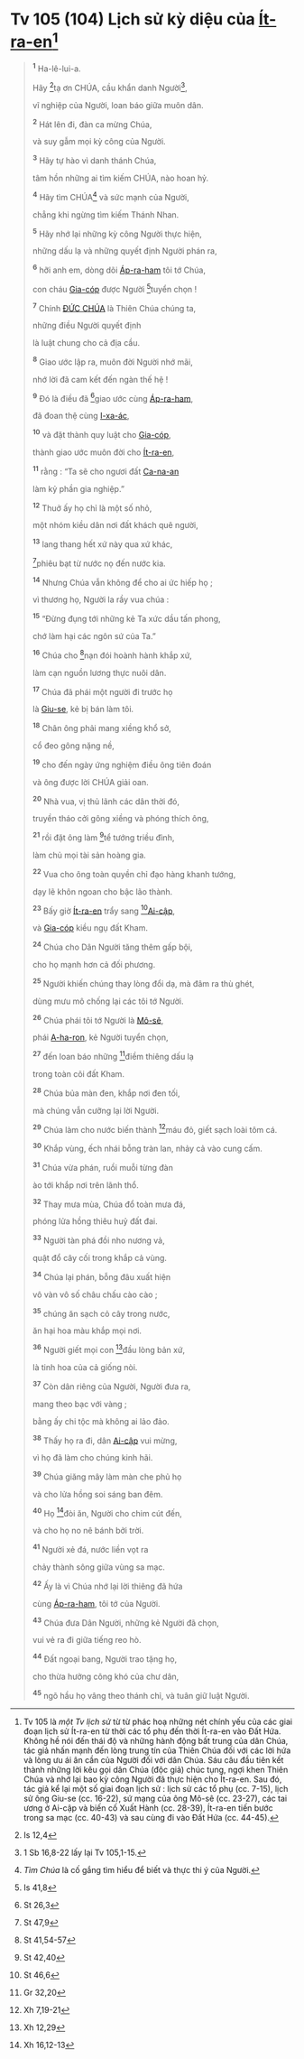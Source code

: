 # Tv 105 (104) Lịch sử kỳ diệu của [Ít-ra-en]()[^1-a3c2bf77-9a97-44cd-8d99-25e931df792f]

> <sup><b>1</b></sup> Ha-lê-lui-a.
>
> Hãy [^1@-a3c2bf77-9a97-44cd-8d99-25e931df792f]tạ ơn CHÚA, cầu khẩn danh Người[^2-a3c2bf77-9a97-44cd-8d99-25e931df792f],
>
> vĩ nghiệp của Người, loan báo giữa muôn dân.
>
> <sup><b>2</b></sup> Hát lên đi, đàn ca mừng Chúa,
>
> và suy gẫm mọi kỳ công của Người.
>
> <sup><b>3</b></sup> Hãy tự hào vì danh thánh Chúa,
>
> tâm hồn những ai tìm kiếm CHÚA, nào hoan hỷ.
>
> <sup><b>4</b></sup> Hãy tìm CHÚA[^3-a3c2bf77-9a97-44cd-8d99-25e931df792f] và sức mạnh của Người,
>
> chẳng khi ngừng tìm kiếm Thánh Nhan.
>
> <sup><b>5</b></sup> Hãy nhớ lại những kỳ công Người thực hiện,
>
> những dấu lạ và những quyết định Người phán ra,
>
> <sup><b>6</b></sup> hỡi anh em, dòng dõi [Áp-ra-ham]() tôi tớ Chúa,
>
> con cháu [Gia-cóp]() được Người [^2@-a3c2bf77-9a97-44cd-8d99-25e931df792f]tuyển chọn !
>
> <sup><b>7</b></sup> Chính [ĐỨC CHÚA]() là Thiên Chúa chúng ta,
>
> những điều Người quyết định
>
> là luật chung cho cả địa cầu.
>
> <sup><b>8</b></sup> Giao ước lập ra, muôn đời Người nhớ mãi,
>
> nhớ lời đã cam kết đến ngàn thế hệ !
>
> <sup><b>9</b></sup> Đó là điều đã [^3@-a3c2bf77-9a97-44cd-8d99-25e931df792f]giao ước cùng [Áp-ra-ham](),
>
> đã đoan thệ cùng [I-xa-ác](),
>
> <sup><b>10</b></sup> và đặt thành quy luật cho [Gia-cóp](),
>
> thành giao ước muôn đời cho [Ít-ra-en](),
>
> <sup><b>11</b></sup> rằng : “Ta sẽ cho ngươi đất [Ca-na-an]()
>
> làm kỷ phần gia nghiệp.”
>
> <sup><b>12</b></sup> Thuở ấy họ chỉ là một số nhỏ,
>
> một nhóm kiều dân nơi đất khách quê người,
>
> <sup><b>13</b></sup> lang thang hết xứ này qua xứ khác,
>
> [^4@-a3c2bf77-9a97-44cd-8d99-25e931df792f]phiêu bạt từ nước nọ đến nước kia.
>
> <sup><b>14</b></sup> Nhưng Chúa vẫn không để cho ai ức hiếp họ ;
>
> vì thương họ, Người la rầy vua chúa :
>
> <sup><b>15</b></sup> “Đừng đụng tới những kẻ Ta xức dầu tấn phong,
>
> chớ làm hại các ngôn sứ của Ta.”
>
> <sup><b>16</b></sup> Chúa cho [^5@-a3c2bf77-9a97-44cd-8d99-25e931df792f]nạn đói hoành hành khắp xứ,
>
> làm cạn nguồn lương thực nuôi dân.
>
> <sup><b>17</b></sup> Chúa đã phái một người đi trước họ
>
> là [Giu-se](), kẻ bị bán làm tôi.
>
> <sup><b>18</b></sup> Chân ông phải mang xiềng khổ sở,
>
> cổ đeo gông nặng nề,
>
> <sup><b>19</b></sup> cho đến ngày ứng nghiệm điều ông tiên đoán
>
> và ông được lời CHÚA giải oan.
>
> <sup><b>20</b></sup> Nhà vua, vị thủ lãnh các dân thời đó,
>
> truyền tháo cởi gông xiềng và phóng thích ông,
>
> <sup><b>21</b></sup> rồi đặt ông làm [^6@-a3c2bf77-9a97-44cd-8d99-25e931df792f]tể tướng triều đình,
>
> làm chủ mọi tài sản hoàng gia.
>
> <sup><b>22</b></sup> Vua cho ông toàn quyền chỉ đạo hàng khanh tướng,
>
> dạy lẽ khôn ngoan cho bậc lão thành.
>
> <sup><b>23</b></sup> Bấy giờ [Ít-ra-en]() trẩy sang [^7@-a3c2bf77-9a97-44cd-8d99-25e931df792f][Ai-cập](),
>
> và [Gia-cóp]() kiều ngụ đất Kham.
>
> <sup><b>24</b></sup> Chúa cho Dân Người tăng thêm gấp bội,
>
> cho họ mạnh hơn cả đối phương.
>
> <sup><b>25</b></sup> Người khiến chúng thay lòng đổi dạ, mà đâm ra thù ghét,
>
> dùng mưu mô chống lại các tôi tớ Người.
>
> <sup><b>26</b></sup> Chúa phái tôi tớ Người là [Mô-sê](),
>
> phái [A-ha-ron](), kẻ Người tuyển chọn,
>
> <sup><b>27</b></sup> đến loan báo những [^8@-a3c2bf77-9a97-44cd-8d99-25e931df792f]điềm thiêng dấu lạ
>
> trong toàn cõi đất Kham.
>
> <sup><b>28</b></sup> Chúa bủa màn đen, khắp nơi đen tối,
>
> mà chúng vẫn cưỡng lại lời Người.
>
> <sup><b>29</b></sup> Chúa làm cho nước biến thành [^9@-a3c2bf77-9a97-44cd-8d99-25e931df792f]máu đỏ, giết sạch loài tôm cá.
>
> <sup><b>30</b></sup> Khắp vùng, ếch nhái bỗng tràn lan, nhảy cả vào cung cấm.
>
> <sup><b>31</b></sup> Chúa vừa phán, ruồi muỗi từng đàn
>
> ào tới khắp nơi trên lãnh thổ.
>
> <sup><b>32</b></sup> Thay mưa mùa, Chúa đổ toàn mưa đá,
>
> phóng lửa hồng thiêu huỷ đất đai.
>
> <sup><b>33</b></sup> Người tàn phá đồi nho nương vả,
>
> quật đổ cây cối trong khắp cả vùng.
>
> <sup><b>34</b></sup> Chúa lại phán, bỗng đâu xuất hiện
>
> vô vàn vô số châu chấu cào cào ;
>
> <sup><b>35</b></sup> chúng ăn sạch cỏ cây trong nước,
>
> ăn hại hoa màu khắp mọi nơi.
>
> <sup><b>36</b></sup> Người giết mọi con [^10@-a3c2bf77-9a97-44cd-8d99-25e931df792f]đầu lòng bản xứ,
>
> là tinh hoa của cả giống nòi.
>
> <sup><b>37</b></sup> Còn dân riêng của Người, Người đưa ra,
>
> mang theo bạc với vàng ;
>
> bằng ấy chi tộc mà không ai lảo đảo.
>
> <sup><b>38</b></sup> Thấy họ ra đi, dân [Ai-cập]() vui mừng,
>
> vì họ đã làm cho chúng kinh hãi.
>
> <sup><b>39</b></sup> Chúa giăng mây làm màn che phủ họ
>
> và cho lửa hồng soi sáng ban đêm.
>
> <sup><b>40</b></sup> Họ [^11@-a3c2bf77-9a97-44cd-8d99-25e931df792f]đòi ăn, Người cho chim cút đến,
>
> và cho họ no nê bánh bởi trời.
>
> <sup><b>41</b></sup> Người xẻ đá, nước liền vọt ra
>
> chảy thành sông giữa vùng sa mạc.
>
> <sup><b>42</b></sup> Ấy là vì Chúa nhớ lại lời thiêng đã hứa
>
> cùng [Áp-ra-ham](), tôi tớ của Người.
>
> <sup><b>43</b></sup> Chúa đưa Dân Người, những kẻ Người đã chọn,
>
> vui vẻ ra đi giữa tiếng reo hò.
>
> <sup><b>44</b></sup> Đất ngoại bang, Người trao tặng họ,
>
> cho thừa hưởng công khó của chư dân,
>
> <sup><b>45</b></sup> ngõ hầu họ vâng theo thánh chỉ, và tuân giữ luật Người.

[^1-a3c2bf77-9a97-44cd-8d99-25e931df792f]: Tv 105 là _một Tv lịch sử_ từ từ phác hoạ những nét chính yếu của các giai đoạn lịch sử Ít-ra-en từ thời các tổ phụ đến thời Ít-ra-en vào Đất Hứa. Không hề nói đến thái độ và những hành động bất trung của dân Chúa, tác giả nhấn mạnh đến lòng trung tín của Thiên Chúa đối với các lời hứa và lòng ưu ái ân cần của Người đối với dân Chúa. Sáu câu đầu tiên kết thành những lời kêu gọi dân Chúa (độc giả) chúc tụng, ngợi khen Thiên Chúa và nhớ lại bao kỳ công Người đã thực hiện cho Ít-ra-en. Sau đó, tác giả kể lại một số giai đoạn lịch sử : lịch sử các tổ phụ (cc. 7-15), lịch sử ông Giu-se (cc. 16-22), sứ mạng của ông Mô-sê (cc. 23-27), các tai ương ở Ai-cập và biến cố Xuất Hành (cc. 28-39), Ít-ra-en tiến bước trong sa mạc (cc. 40-43) và sau cùng đi vào Đất Hứa (cc. 44-45).

[^2-a3c2bf77-9a97-44cd-8d99-25e931df792f]: 1 Sb 16,8-22 lấy lại Tv 105,1-15.

[^3-a3c2bf77-9a97-44cd-8d99-25e931df792f]: _Tìm Chúa_ là cố gắng tìm hiểu để biết và thực thi ý của Người.

[^1@-a3c2bf77-9a97-44cd-8d99-25e931df792f]: Is 12,4

[^2@-a3c2bf77-9a97-44cd-8d99-25e931df792f]: Is 41,8

[^3@-a3c2bf77-9a97-44cd-8d99-25e931df792f]: St 26,3

[^4@-a3c2bf77-9a97-44cd-8d99-25e931df792f]: St 47,9

[^5@-a3c2bf77-9a97-44cd-8d99-25e931df792f]: St 41,54-57

[^6@-a3c2bf77-9a97-44cd-8d99-25e931df792f]: St 42,40

[^7@-a3c2bf77-9a97-44cd-8d99-25e931df792f]: St 46,6

[^8@-a3c2bf77-9a97-44cd-8d99-25e931df792f]: Gr 32,20

[^9@-a3c2bf77-9a97-44cd-8d99-25e931df792f]: Xh 7,19-21

[^10@-a3c2bf77-9a97-44cd-8d99-25e931df792f]: Xh 12,29

[^11@-a3c2bf77-9a97-44cd-8d99-25e931df792f]: Xh 16,12-13
